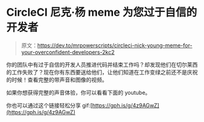 # CircleCI 尼克·杨 meme 为您过于自信的开发者

> 原文：<https://dev.to/mrpowerscripts/circleci-nick-young-meme-for-your-overconfident-developers-2kc2>

你的团队中有过于自信的开发人员推进代码并结束工作吗？却发现他们在切尔莱西的工作失败了？现在你有东西要送给他们，让他们知道在工作变绿之前还不是庆祝的时候！查看完整的带声音和图像的视频。

如果你想获得完整的声音体验，你可以看看下面的 youtube。

你也可以通过这个链接轻松分享 gif:[https://gph.is/g/4z9AGwZ](https://gph.is/g/4z9AGwZ)